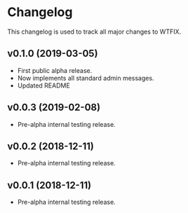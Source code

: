  # Changelog

This changelog is used to track all major changes to WTFIX.

## v0.1.0 (2019-03-05)

- First public alpha release.
- Now implements all standard admin messages.
- Updated README

## v0.0.3 (2019-02-08)

- Pre-alpha internal testing release.

## v0.0.2 (2018-12-11)

- Pre-alpha internal testing release.

## v0.0.1 (2018-12-11)

- Pre-alpha internal testing release.
